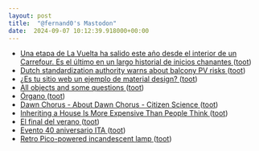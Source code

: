 ```yaml
---
layout: post
title:  "@fernand0's Mastodon"
date:  2024-09-07 10:12:39.918000+00:00
---
```

*  [Una etapa de La Vuelta ha salido este año desde el interior de un Carrefour. Es el último en un largo historial de inicios chanantes ](https://www.xataka.com/magnet/una-etapa-de-la-vuelta-ha-salido-este-ano-desde-el-interior-de-un-carrefour-es-el-ultimo-en-un-largo-historial-de-inicios-chanante) ([toot](https://mastodon.social/@fernand0/113095734717235324))
*  [Dutch standardization authority warns about balcony PV risks ](https://www.pv-magazine.com/2024/08/15/dutch-standardization-authority-warns-about-balcony-pv-risks) ([toot](https://mastodon.social/@fernand0/113095480240649831))
*  [¿Es tu sitio web un ejemplo de material design? ](https://wwwhatsnew.com/2024/08/22/es-tu-sitio-web-un-ejemplo-de-material-design) ([toot](https://mastodon.social/@fernand0/113095303101021603))
*  [All objects and some questions ](https://pubs.aip.org/aapt/ajp/article/91/10/819/2911822/All-objects-and-some-question) ([toot](https://mastodon.social/@fernand0/113095159244156846))
*  [Órgano ](https://www.flickr.com/photos/fernand0/53945196132) ([toot](https://mastodon.social/@fernand0/113095097922912644))
*  [Dawn Chorus - About Dawn Chorus - Citizen Science ](https://dawn-chorus.org/about-dawn-chorus) ([toot](https://mastodon.social/@fernand0/113094426506830562))
*  [Inheriting a House Is More Expensive Than People Think ](https://lifehacker.com/money/inheriting-a-house-is-expensiv) ([toot](https://mastodon.social/@fernand0/113093681191178495))
*  [El final del verano ](https://avecesunafoto.wordpress.com/2024/09/06/el-final-del-verano-4) ([toot](https://mastodon.social/@fernand0/113091873573243847))
*  [Evento 40 aniversario ITA ](https://www.ita.es/evento/evento-40-aniversario-ita) ([toot](https://mastodon.social/@fernand0/113091737378516259))
*  [Retro Pico-powered incandescent lamp   ](https://www.raspberrypi.com/news/retro-pico-powered-incandescent-lamp/) ([toot](https://mastodon.social/@fernand0/113091508239345640))
